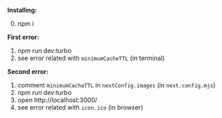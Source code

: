 **Installing:**

0. npm i

**First error:**
1. npm run dev:turbo
2. see error related with `minimumCacheTTL` (in terminal)

**Second error:**
1. comment `minimumCacheTTL` in `nextConfig.images` (in `next.config.mjs`)
2. npm run dev:turbo
3. open http://localhost:3000/
4. see error related with `icon.ico` (in browser)
